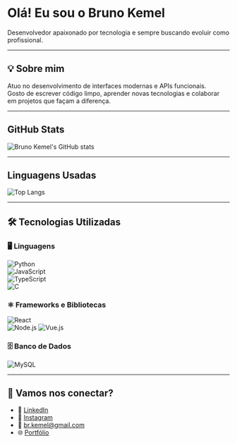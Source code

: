 #  Olá! Eu sou o Bruno Kemel

 Desenvolvedor apaixonado por tecnologia e sempre buscando evoluir como profissional.

---

## 💡 Sobre mim
Atuo no desenvolvimento de interfaces modernas e APIs funcionais.  
Gosto de escrever código limpo, aprender novas tecnologias e colaborar em projetos que façam a diferença.

---

## GitHub Stats

![Bruno Kemel's GitHub stats](https://github-readme-stats.vercel.app/api?username=brunokemel&show_icons=true&theme=radical)

---

## Linguagens Usadas

![Top Langs](https://github-readme-stats.vercel.app/api/top-langs/?username=brunokemel&layout=compact&theme=radical)

---

## 🛠️ Tecnologias Utilizadas

### 🖥️ Linguagens
![Python](https://img.shields.io/badge/-Python-3776AB?style=for-the-badge&logo=python&logoColor=white)  
![JavaScript](https://img.shields.io/badge/-JavaScript-F7DF1E?style=for-the-badge&logo=javascript&logoColor=black)  
![TypeScript](https://img.shields.io/badge/-TypeScript-3178C6?style=for-the-badge&logo=typescript&logoColor=white)  
![C](https://img.shields.io/badge/-C-00599C?style=for-the-badge&logo=c&logoColor=white)

### ⚛️ Frameworks e Bibliotecas
![React](https://img.shields.io/badge/-React-61DAFB?style=for-the-badge&logo=react&logoColor=black)  
![Node.js](https://img.shields.io/badge/-Node.js-339933?style=for-the-badge&logo=node.js&logoColor=white)
![Vue.js](https://img.shields.io/badge/-Vue.js-4FC08D?style=for-the-badge&logo=vue.js&logoColor=white)  

### 🗄️ Banco de Dados
![MySQL](https://img.shields.io/badge/-MySQL-4479A1?style=for-the-badge&logo=mysql&logoColor=white) 


---

## 🤝 Vamos nos conectar?
- 💼 [LinkedIn](https://www.linkedin.com/in/bruno-kemel-026a22220/)  
- 📸 [Instagram](https://www.instagram.com/kemel_develop/)  
- 📧 br.kemel@gmail.com  
- 🌐 [Portfólio](https://portfoliobrunokemel.vercel.app/)
